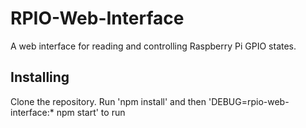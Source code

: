 # RPIO-Web-Interface
A web interface for reading and controlling Raspberry Pi GPIO states.

## Installing
Clone the repository.  Run 'npm install' and then 'DEBUG=rpio-web-interface:* npm start' to run

